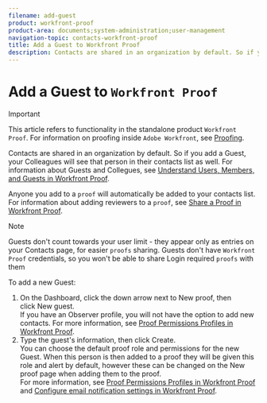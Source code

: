 ```yaml
---
filename: add-guest
product: workfront-proof
product-area: documents;system-administration;user-management
navigation-topic: contacts-workfront-proof
title: Add a Guest to Workfront Proof
description: Contacts are shared in an organization by default. So if you add a Guest, your Colleagues will see that person in their contacts list as well. For information about Guests and Collegues, see Understand Users, Members, and Guests in Workfront Proof.
---
```


# Add a Guest to `Workfront Proof`

>[!IMPORTANT]
>
>This article refers to functionality in the standalone product `Workfront Proof`. For information on proofing inside `Adobe Workfront`, see [Proofing](../../../review-and-approve-work/proofing/proofing.md).

Contacts are shared in an organization by default. So if you add a Guest, your Colleagues will see that person in their contacts list as well. For information about Guests and Collegues, see [Understand Users, Members, and Guests in Workfront Proof](../../../workfront-proof/wp-mnguserscontacts/contacts/use-members-guests.md).

Anyone you add to a `proof` will automatically be added to your contacts list. For information about adding reviewers to a `proof`, see [Share a Proof in Workfront Proof](../../../workfront-proof/wp-work-proofsfiles/share-proofs-and-files/share-proof.md).

>[!NOTE]
>
>Guests don't count towards your user limit - they appear only as entries on your Contacts page, for easier `proofs` sharing. Guests don't have `Workfront Proof` credentials, so you won't be able to share Login required `proofs` with them

To add a new Guest:

<ol> 
 <li value="1">On the Dashboard, click the down arrow next to&nbsp;<span class="bold">New <span>proof</span></span>, then click&nbsp;<span class="bold">New guest</span>.</li> <note type="note">
  If you have an Observer profile, you will not have the option to add new contacts. For more information, see 
  <a href="../../../workfront-proof/wp-acct-admin/account-settings/proof-perm-profiles-in-wp.md" class="MCXref xref" xrefformat="{para}">Proof Permissions Profiles in Workfront Proof</a>.
 </note> 
 <li value="2">Type the guest's information, then click <span class="bold">Create.<br></span>You can choose the default <span>proof</span> role and permissions&nbsp;for the new Guest. When this person is then added to a <span>proof</span> they will be given this role and alert by default, however these can be changed on the New <span>proof</span> page when adding them to the <span>proof</span>. <br>For more information, see <a href="../../../workfront-proof/wp-acct-admin/account-settings/proof-perm-profiles-in-wp.md" class="MCXref xref" xrefformat="{para}">Proof Permissions Profiles in Workfront Proof</a> and <a href="../../../workfront-proof/wp-emailsntfctns/email-alerts/config-email-notification-settings-wp.md" class="MCXref xref" xrefformat="{para}">Configure email notification settings in Workfront Proof</a>.</li> 
</ol>

